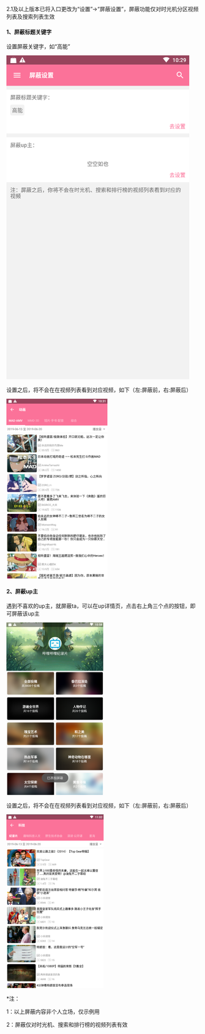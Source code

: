 2.1及以上版本已将入口更改为“设置”->“屏蔽设置”，屏蔽功能仅对时光机分区视频列表及搜索列表生效

#### 1、屏蔽标题关键字

设置屏蔽关键字，如“高能”

![image1](../img/列表屏蔽关键字及up主屏蔽/2909a589034228292c08ac8158967f6c.png)

设置之后，将不会在在视频列表看到对应视频，如下（左:屏蔽前，右:屏蔽后）

![image2](../img/列表屏蔽关键字及up主屏蔽/cb319106531f237a90c5aba346a80a5e.png)

#### 2、屏蔽up主

遇到不喜欢的up主，就屏蔽ta，可以在up详情页，点击右上角三个点的按钮，即可屏蔽该up主

![image3](../img/列表屏蔽关键字及up主屏蔽/b822296d99896c5999a2f7e68ec30780.png)

设置之后，将不会在在视频列表看到对应视频，如下（左:屏蔽前，右:屏蔽后）

![image4](../img/列表屏蔽关键字及up主屏蔽/f2d9e0a9a2def922d2e530be519e0726.png)

*注：

1：以上屏蔽内容非个人立场，仅示例用

2：屏蔽仅对时光机、搜索和排行榜的视频列表有效

